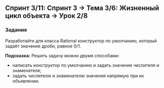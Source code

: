 ## Спринт 3/11: Спринт 3 → Тема 3/6: Жизненный цикл объекта → Урок 2/8

### Задание
Разработайте для класса Rational конструктор по умолчанию, который задаёт значение дроби, равное 0/1.

**Подсказка:**
Решить задачу можно двумя способами: 
* написать конструктор по умолчанию и задать значения числителя и знаменателя;
* задать числителю и знаменателю значения напрямую при их объявлении.
